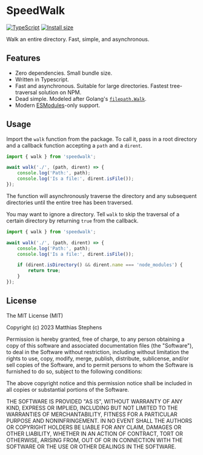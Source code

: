 # SpeedWalk

[![TypeScript](https://badgen.net/badge/-/TypeScript/blue?icon=typescript&label)](https://www.typescriptlang.org/) [![Install size](https://packagephobia.com/badge?p=speedwalk@latest)](https://packagephobia.com/result?p=speedwalk@latest)

Walk an entire directory. Fast, simple, and asynchronous.

## Features

- Zero dependencies. Small bundle size.
- Written in Typescript.
- Fast and asynchronous. Suitable for large directories. Fastest tree-traversal solution on NPM.
- Dead simple. Modeled after Golang's [`filepath.Walk`](https://pkg.go.dev/path/filepath#Walk).
- Modern [ESModules](https://hacks.mozilla.org/2018/03/es-modules-a-cartoon-deep-dive/)-only support.

## Usage

Import the `walk` function from the package. To call it, pass in a root directory and a callback function accepting a `path` and a `dirent`.

```TypeScript
import { walk } from 'speedwalk';

await walk('./', (path, dirent) => {
    console.log('Path:', path);
    console.log('Is a file:', dirent.isFile());
});
```

The function will asynchronously traverse the directory and any subsequent directories until the entire tree has been traversed.

You may want to ignore a directory. Tell `walk` to skip the traversal of a certain directory by returning `true` from the callback.

```TypeScript
import { walk } from 'speedwalk';

await walk('./', (path, dirent) => {
    console.log('Path:', path);
    console.log('Is a file:', dirent.isFile());

    if (dirent.isDirectory() && dirent.name === 'node_modules') {
        return true;
    }
});
```

## License

The MIT License (MIT)

Copyright (c) 2023 Matthias Stephens

Permission is hereby granted, free of charge, to any person obtaining a copy of this software and associated documentation files (the "Software"), to deal in the Software without restriction, including without limitation the rights to use, copy, modify, merge, publish, distribute, sublicense, and/or sell copies of the Software, and to permit persons to whom the Software is furnished to do so, subject to the following conditions:

The above copyright notice and this permission notice shall be included in all copies or substantial portions of the Software.

THE SOFTWARE IS PROVIDED "AS IS", WITHOUT WARRANTY OF ANY KIND, EXPRESS OR IMPLIED, INCLUDING BUT NOT LIMITED TO THE WARRANTIES OF MERCHANTABILITY, FITNESS FOR A PARTICULAR PURPOSE AND NONINFRINGEMENT. IN NO EVENT SHALL THE AUTHORS OR COPYRIGHT HOLDERS BE LIABLE FOR ANY CLAIM, DAMAGES OR OTHER LIABILITY, WHETHER IN AN ACTION OF CONTRACT, TORT OR OTHERWISE, ARISING FROM, OUT OF OR IN CONNECTION WITH THE SOFTWARE OR THE USE OR OTHER DEALINGS IN THE SOFTWARE.
